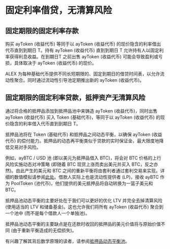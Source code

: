 # 固定利率借贷，无清算风险

## 固定期限的固定利率存款

购买 ayToken \(收益代币\) 等同于以 ayToken \(收益代币\) 的现价隐含的利率借出代币直到到期日 T。持有 ayToken \(收益代币\) 直到到期日 T 允许持有人以固定利率获得利息收益。在到期日T 之前出售 ayToken \(收益代币\) 可能会导致盈利或亏损，具体取决于 ayToken \(收益代币\) 的现价。

ALEX 为每种基础代币提供不同长短期限的、固定到期日的借贷时间表，以允许流动性聚合。同时通过流动性引导池定期推出新的 ayToken \(收益代币\)。

## 固定期限的固定利率贷款，抵押资产无清算风险

通过将合格的抵押品添加到抵押品池中来铸造 ayToken \(收益代币\)，同时出售 ayToken \(收益代币\) 买入 Token \(基础代币\)，等同于以 ayToken \(收益代币\) 的现价隐含的利率借入代币直到到期日 T。

抵押品池将在 Token \(基础代币\) 和抵押品之间动态平衡，以确保 ayToken \(收益代币\) 的偿付能力。抵押品的动态再平衡类似于贷款的实时保证金，最大限度地降低交易对手风险。

例如，ayBTC / USD 池 \(即以美元为抵押品借入 BTC\)，将会对 BTC 价格的上行风险实施动态对冲策略 \(即随着 BTC 现货上涨而卖出美元并买入 BTC，反之亦然\)。由此产生的美元和 BTC 之间的重新平衡将由套利者通过套利交易来实现。详细的数值模拟请参阅[此处](https://docs.google.com/spreadsheets/d/1nSg6L30iedpk_rLhq3E7Zv8ct3Myb_D8oWmgJzwtwtw/edit?usp=sharing)。借款人实际上也是流动性提供者 \(LP\)，接收 ayBTC 作为 PoolToken \(池代币\)，他们提供的美元抵押品将自动转换为一篮子美元和 BTC。

抵押品池动态平衡的主要好处在于我们可以更好的优化 LTV 并完全去掉清算风险 \(使用适当的 LTV 和储备基金\)。这也允许我们将所有 ayToken \(收益代币\) 聚合到一个池中 \(而不是每个借款人一个单独池\)。

抵押品池动态平衡的主要缺点是在还款时收回的抵押品的美元价值将与原始价值不同 \(由于重新平衡造成的无偿损失\)。

有兴趣了解其背后数学原理的读者，请参阅[抵押品动态平衡池](https://docs.alexgo.io/v/cn/protocol/collateral-rebalancing-pool)。

